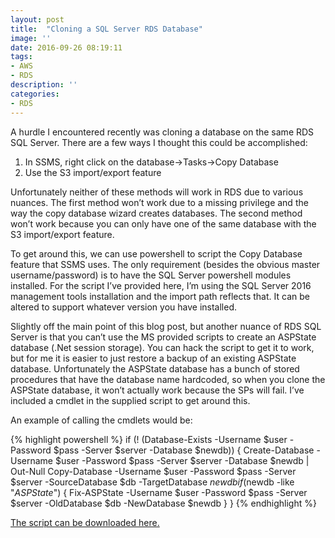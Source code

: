 ```yaml
---
layout: post
title:  "Cloning a SQL Server RDS Database"
image: ''
date: 2016-09-26 08:19:11
tags:
- AWS
- RDS
description: ''
categories:
- RDS
---
```

A hurdle I encountered recently was cloning a database on the same RDS SQL Server. There are a few ways I thought this could be accomplished:

1. In SSMS, right click on the database->Tasks->Copy Database
2. Use the S3 import/export feature

Unfortunately neither of these methods will work in RDS due to various nuances. The first method won’t work due to a missing privilege and the way the copy database wizard creates databases. The second method won’t work because you can only have one of the same database with the S3 import/export feature.

To get around this, we can use powershell to script the Copy Database feature that SSMS uses. The only requirement (besides the obvious master username/password) is to have the SQL Server powershell modules installed. For the script I’ve provided here, I’m using the SQL Server 2016 management tools installation and the import path reflects that. It can be altered to support whatever version you have installed.

Slightly off the main point of this blog post, but another nuance of RDS SQL Server is that you can’t use the MS provided scripts to create an ASPState database (.Net session storage). You can hack the script to get it to work, but for me it is easier to just restore a backup of an existing ASPState database. Unfortunately the ASPState database has a bunch of stored procedures that have the database name hardcoded, so when you clone the ASPState database, it won’t actually work because the SPs will fail. I’ve included a cmdlet in the supplied script to get around this.

An example of calling the cmdlets would be:

{% highlight powershell %}
if (! (Database-Exists -Username $user -Password $pass -Server $server -Database $newdb)) {
   Create-Database -Username $user -Password $pass -Server $server -Database $newdb | Out-Null
   Copy-Database -Username $user -Password $pass -Server $server -SourceDatabase $db -TargetDatabase $newdb
   if ($newdb -like "*ASPState*") {
     Fix-ASPState -Username $user -Password $pass -Server $server -OldDatabase $db -NewDatabase $newdb
   }
}
{% endhighlight %}

<a href="/assets/attachments/CloneDB.ps1_.txt">The script can be downloaded here.</a>
